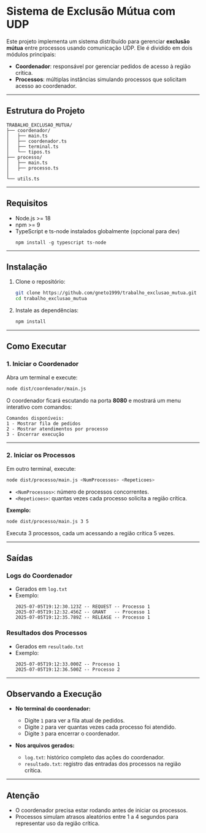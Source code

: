 # Sistema de Exclusão Mútua com UDP

Este projeto implementa um sistema distribuído para gerenciar **exclusão mútua** entre processos usando comunicação UDP. Ele é dividido em dois módulos principais:

- **Coordenador**: responsável por gerenciar pedidos de acesso à região crítica.
- **Processos**: múltiplas instâncias simulando processos que solicitam acesso ao coordenador.

---

## Estrutura do Projeto

```
TRABALHO_EXCLUSAO_MUTUA/
├── coordenador/
│   ├── main.ts
│   ├── coordenador.ts
│   ├── terminal.ts
│   └── tipos.ts
├── processo/
│   ├── main.ts
│   ├── processo.ts
│   
└── utils.ts   
```

---

## Requisitos

- Node.js >= 18
- npm >= 9
- TypeScript e ts-node instalados globalmente (opcional para dev)
  ```
  npm install -g typescript ts-node
  ```

---

## Instalação

1. Clone o repositório:

   ```bash
   git clone https://github.com/gneto1999/trabalho_exclusao_mutua.git
   cd trabalho_exclusao_mutua
   ```

2. Instale as dependências:

   ```bash
   npm install
   ```

---

## Como Executar

### 1. Iniciar o Coordenador

Abra um terminal e execute:

```bash
node dist/coordenador/main.js
```

O coordenador ficará escutando na porta **8080** e mostrará um menu interativo com comandos:

```
Comandos disponíveis:
1 - Mostrar fila de pedidos
2 - Mostrar atendimentos por processo
3 - Encerrar execução
```

---

### 2. Iniciar os Processos

Em outro terminal, execute:

```bash
node dist/processo/main.js <NumProcessos> <Repeticoes>
```

- `<NumProcessos>`: número de processos concorrentes.
- `<Repeticoes>`: quantas vezes cada processo solicita a região crítica.

**Exemplo:**

```bash
node dist/processo/main.js 3 5
```

Executa 3 processos, cada um acessando a região crítica 5 vezes.

---

## Saídas

### Logs do Coordenador

- Gerados em `log.txt`
- Exemplo:
  ```
  2025-07-05T19:12:30.123Z -- REQUEST -- Processo 1
  2025-07-05T19:12:32.456Z -- GRANT   -- Processo 1
  2025-07-05T19:12:35.789Z -- RELEASE -- Processo 1
  ```

### Resultados dos Processos

- Gerados em `resultado.txt`
- Exemplo:
  ```
  2025-07-05T19:12:33.000Z -- Processo 1
  2025-07-05T19:12:36.500Z -- Processo 2
  ```

---

## Observando a Execução

- **No terminal do coordenador:**

  - Digite `1` para ver a fila atual de pedidos.
  - Digite `2` para ver quantas vezes cada processo foi atendido.
  - Digite `3` para encerrar o coordenador.

- **Nos arquivos gerados:**
  - `log.txt`: histórico completo das ações do coordenador.
  - `resultado.txt`: registro das entradas dos processos na região crítica.

---

## Atenção

- O coordenador precisa estar rodando antes de iniciar os processos.
- Processos simulam atrasos aleatórios entre 1 a 4 segundos para representar uso da região crítica.

